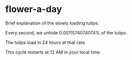 # flower-a-day

Brief explanation of the slowly loading tulips:

Every second, we unhide 0.0011574074074% of the tulips.

The tulips load in 24 hours at that rate. 

This cycle restarts at 12 AM in your local time.

